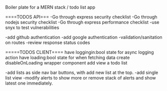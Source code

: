 Boiler plate for a MERN stack / todo list app

====TODOS API===
-Go through express security checklist
-Go through nodejs security checklist
-Go through express performance checklist
-use snyx to test vulnerabilities

-add github authentication
-add google authentication
-validation/sanitation on routes
-review response status codes

=====TODOS CLIENT====
have loggingin:bool state for async logging action
have loading:bool state for when fetching data
create disableOnLoading wrapper component
add view a todo list

-add lists as side nav bar buttons, with add new list at the top.
-add single list view
-modify alerts to show more or remove stack of alerts and show latest one immediately.
